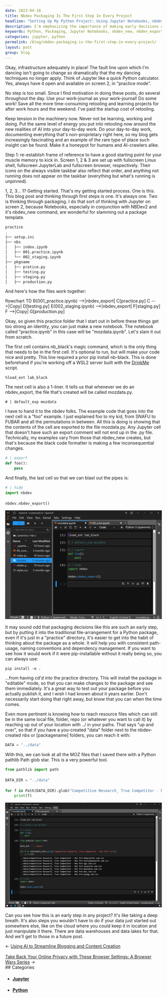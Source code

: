 ```yaml
---
date: 2023-04-18
title: Nbdev Packaging Is The First Step In Every Project
headline: "Setting Up My Python Project: Using Jupyter Notebooks, nbdev_new & nbdev_export Commands, and Black Code Formatter"
description: I'm emphasizing the importance of making early decisions about the packaging of a Python project, such as using the traditional file-arrangement and thinking about the package as a whole. To do this, I'm using Jupyter Notebooks, the nbdev_new command, the nbdev_export command, and the black code formatter. I'm also introducing the idea of using pip install -e to install the package in 'editable' mode. Come join me!
keywords: Python, Packaging, Jupyter Notebooks, nbdev_new, nbdev_export, black code formatter, setup.ini, practice.ipynb, practice.py, pip install -e, resource files, local file, folder, repo
categories: jupyter, python
permalink: /blog/nbdev-packaging-is-the-first-step-in-every-project/
layout: post
group: blog
---
```



Okay, infrastructure adequately in place! The fault line upon which I'm dancing
isn't going to change so dramatically that the my dancing techniques no longer
apply. Think of Jupyter like a quick Python calculator. Yes, always have it
open and available on screen 2, in "practice mode".

No step is too small. Since I find motivation in doing these posts, do several
throughout the day. Use your work-journal as your work-journal! Do some work!
Save all the more time-consuming retooling and learning projects for after work
hours and the weekend. I've paid the startup cost of retooling.

Keep tension in the machinery now. Never not be learning, working and doing.
Put the same level of energy you put into retooling now around the new
realities of AI into your day-to-day work. Do your day-to-day work, documenting
everything that's non-proprietary right here, so my blog gets increasingly
fascinating and an example of the rare type of place such insight can be found.
Make it a honeypot for humans and AI-crawlers alike.

Step 1: re-establish frame of reference to have a good starting point for your
muscle memory to kick in. Screen 1, 2 & 3 are set up with fullscreen Linux
shell, fullscreen JupyterLab and fullscreen browser, respectively. Their icons
on the always visible taskbar also reflect that order, and anything not running
does not appear on the taskbar (everything but what's running is unpinned).

1, 2, 3... 1? Getting started. That's my getting started process. One is this.
This blog post and thinking through first steps is one. It's always one. Two is
thinking through packaging. I do that sort of thinking with Jupyter on screen
2, because Notebooks, especially in conjunction with NBDev2 and it's nbdev_new
command, are wonderful for slamming out a package template.

    practice
    .
    ├── setup.ini
    ├── nbs
    │   ├── index.ipynb
    │   ├── 001.practice.ipynb
    │   └── 002_staging.ipynb
    ├── pkgname
    │   ├── pratice.py
    │   ├── testing.py
    │   ├── staging.py
    │   ├── production.py


And here's how the files work together:

<div class="mermaid">
flowchart TD
    B(001_practice.ipynb) -->|nbdev_export| C[practice.py]
    C -->|Copy| D[testing.py]
    E(002_staging.ipynb) -->|nbdev_export| F[staging.py]
    F -->|Copy| G[production.py]
</div>

Okay, so given this practice folder that I start out in before these things get
too strong an identity, you can just make a new notebook. The notebook called
"practice.ipynb" in this case will be "mozdata.ipynb". Let's slam it out from
scratch.

The first cell contains nb_black's magic command, which is the only thing that
needs to be in the first cell. It's optional to run, but will make your code
nice and pretty. This line required a prior pip install nb-black. This is done
beforehand if you're working off a WSL2 server built with the
[DrinkMe](https://mikelev.in/drinkme) script.

    %load_ext lab_black

The next cell is also a 1-liner. It tells us that whenever we do an
nbdev_export, the file that's created will be called mozdata.py.

    # | default_exp mozdata

I have to hand it to the nbdev folks. The example code that goes into the next
cell is a "foo" example. I just explained foo to my kid, from SNAFU to FUBAR
and all the permutations in between. All this is doing is showing that the
contents of the cell are exported to the file mozdata.py. Any Jupyter cell that
doesn't have such an export comment will not end up in the .py file.
Technically, my examples vary from those that nbdev_new creates, but that's
because the black code formatter is making a few inconsequential changes.

```python
# | export
def foo():
    pass
```

And finally, the last cell so that we can blast out the pipes is:

```python
# | hide
import nbdev

nbdev.nbdev_export()
```

![Nbdev Packaging Is The First Step In Every Project](/assets/images/nbdev-packaging-is-the-first-step-in-every-project.png)

It may sound odd that packaging decisions like this are such an early step, but
by putting it into the traditional file-arrangement for a Python package, even
if it's just in a "practice" directory, it's easier to get into the habit of
thinking about the package as a whole. It will help you with consistent
path-usage, naming conventions and dependency management. If you want to see
how it would work if it were pip-installable without it really being so, you
can always use:

    pip install -e .

...from having cd'd into the practice directory. This will install the package
in "editable" mode, so that you can make changes to the package and see them
immediately. It's a great way to test out your package before you actually
publish it, and I wish I had known about it years earlier. Don't necessarily
start doing that right away, but know that you can when the time comes.

Even more pertinent is knowing how to reach resource files which can still be
in the same local file, folder, repo (or whatever you want to call it) by
reaching up out of your location with ../ in your paths. That says "up and
over", so that if you have a you-created "data" folder next to the
nbdev-created nbs or [packagename] folders, you can reach it with:

```python
DATA = "../data"
```

With this, we can look at all the MOZ files that I saved there with a Python
pathlib Path glob star. This is a very powerful tool.

```python
from pathlib import path

DATA_DIR = "../data"

for f in Path(DATA_DIR).glob("Competitive Research_ True Competitor - Moz Pro*.csv"):
    print(f)
```

![Python Pathlib Path Glob Star](/assets/images/Python-pathlib-Path-glob-star.png)

Can you see how this is an early step in any project? It's like taking a deep
breath. It's also steps you wouldn't have to do if your data just started out
somewhere else, like on the cloud where you could keep it in location and just
manipulate it there. There are data warehouses and data lakes for that. And
we'll get to those in a future post.


<div class="arrow-links"><div class="post-nav-prev"><span class="arrow">&larr;&nbsp;</span><a href="/blog/using-ai-to-streamline-blogging-and-content-creation/">Using AI to Streamline Blogging and Content Creation</a></div> &nbsp; <div class="post-nav-next"><a href="/blog/take-back-your-online-privacy-with-these-browser-settings-a-browser-wars-series/">Take Back Your Online Privacy with These Browser Settings: A Browser Wars Series</a><span class="arrow">&nbsp;&rarr;</span></div></div>
## Categories

<ul>
<li><h4><a href='/jupyter/'>Jupyter</a></h4></li>
<li><h4><a href='/python/'>Python</a></h4></li></ul>
